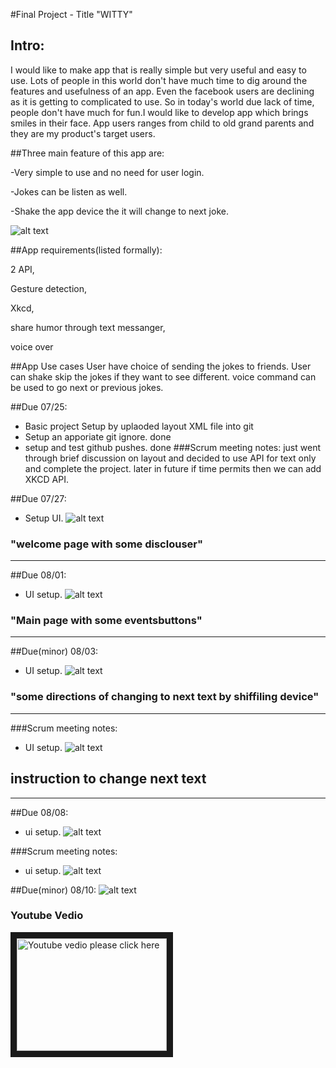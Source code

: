 #Final Project - Title "WITTY"

## Intro:
I would like to make app that is really simple but very useful and easy to use.
Lots of people in this world don't have much time to dig around the features and usefulness of an app.
Even the facebook users are declining as it is getting to complicated to use. So in today's world due
lack of time, people don't have much for fun.I would like to develop app which brings smiles in their face.
App users ranges from child to old grand parents and they are my product's target users.

##Three main feature of this app are:

-Very simple to use and no need for user login.

-Jokes can be listen as well.

-Shake the app device the it will change to next joke.

![alt text](https://github.com/csc413-summer-2017/final-project-getmehub/blob/master/image5.png)

##App requirements(listed formally):

2 API,

Gesture detection,

Xkcd,

share humor through text messanger,

voice over

##App Use cases
User have choice of sending the jokes to friends.
User can shake skip the jokes if they want to see different.
voice command can be used to go next or previous jokes.


##Due 07/25:
* Basic project Setup by uplaoded  layout XML file into git
* Setup an apporiate git ignore. done
* setup and test github pushes. done
###Scrum meeting notes:
just went through brief discussion on layout and decided to use API for text only and complete the project.
later in future if time permits then we can add XKCD API.


##Due 07/27:
* Setup UI.
![alt text](https://github.com/csc413-summer-2017/final-project-getmehub/blob/master/image1.png)
### "welcome page with some disclouser"
------
##Due 08/01:
* UI setup.
![alt text](https://github.com/csc413-summer-2017/final-project-getmehub/blob/master/image2.png)
### "Main page with some eventsbuttons"
---
##Due(minor) 08/03:
* UI setup.
![alt text](https://github.com/csc413-summer-2017/final-project-getmehub/blob/master/image3.png) 
### "some directions of changing to next text by shiffiling device"
------
###Scrum meeting notes:
* UI setup.
![alt text](https://github.com/csc413-summer-2017/final-project-getmehub/blob/master/image4.png)

## instruction to change next text
---
##Due 08/08:
* ui setup.
![alt text](https://github.com/csc413-summer-2017/final-project-getmehub/blob/master/image6.png)

###Scrum meeting notes:
* ui setup.
![alt text](https://github.com/csc413-summer-2017/final-project-getmehub/blob/master/image7.png)

##Due(minor) 08/10:
![alt text](https://github.com/csc413-summer-2017/final-project-getmehub/blob/master/image8.png)

### Youtube Vedio
<a href="https://youtu.be/QY04FO9q9xg
" target="_blank"><img src="http://img.youtube.com/vi/wittyimg1.png" 
alt="Youtube vedio please click here" width="240" height="180" border="10" /></a>

